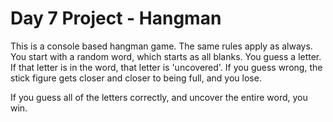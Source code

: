 # Day 7 Project - Hangman

This is a console based hangman game.
The same rules apply as always. You start with
a random word, which starts as all blanks.
You guess a letter. If that letter is in the word,
that letter is 'uncovered'. If you guess wrong,
the stick figure gets closer and closer to being
full, and you lose.

If you guess all of the letters correctly, and
uncover the entire word, you win.